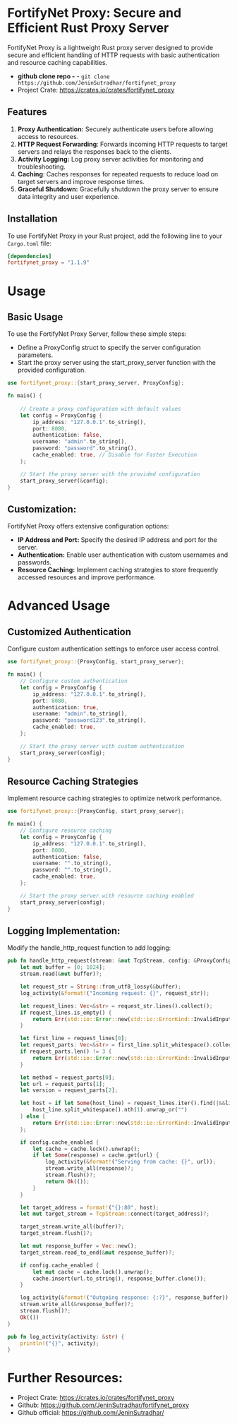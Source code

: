 # FortifyNet Proxy: Secure and Efficient Rust Proxy Server

FortifyNet Proxy is a lightweight Rust proxy server designed to provide secure and efficient handling of HTTP requests with basic authentication and resource caching capabilities.

- **github clone repo -** - `git clone https://github.com/JeninSutradhar/fortifynet_proxy`
- Project Crate: https://crates.io/crates/fortifynet_proxy

## Features

1. **Proxy Authentication:** Securely authenticate users before allowing access to resources.
2. **HTTP Request Forwarding**: Forwards incoming HTTP requests to target servers and relays the responses back to the clients.
3. **Activity Logging:** Log proxy server activities for monitoring and troubleshooting.
4. **Caching**: Caches responses for repeated requests to reduce load on target servers and improve response times.
5. **Graceful Shutdown:** Gracefully shutdown the proxy server to ensure data integrity and user experience.


## Installation

To use FortifyNet Proxy in your Rust project, add the following line to your `Cargo.toml` file:

```toml
[dependencies]
fortifynet_proxy = "1.1.9"
```

# Usage

## Basic Usage
To use the FortifyNet Proxy Server, follow these simple steps:

- Define a ProxyConfig struct to specify the server configuration parameters.
- Start the proxy server using the start_proxy_server function with the provided configuration.

```rust
use fortifynet_proxy::{start_proxy_server, ProxyConfig};

fn main() {
    
    // Create a proxy configuration with default values
    let config = ProxyConfig {
        ip_address: "127.0.0.1".to_string(),
        port: 8080,
        authentication: false,
        username: "admin".to_string(),
        password: "password".to_string(),
        cache_enabled: true, // Disable for Faster Execution
    };

    // Start the proxy server with the provided configuration
    start_proxy_server(&config);
}
```
## Customization:
FortifyNet Proxy offers extensive configuration options:

- **IP Address and Port:** Specify the desired IP address and port for the server.
- **Authentication:** Enable user authentication with custom usernames and passwords.
- **Resource Caching:** Implement caching strategies to store frequently accessed resources and improve performance.


# Advanced Usage

## Customized Authentication
Configure custom authentication settings to enforce user access control.

```rust
use fortifynet_proxy::{ProxyConfig, start_proxy_server};

fn main() {
    // Configure custom authentication
    let config = ProxyConfig {
        ip_address: "127.0.0.1".to_string(),
        port: 8080,
        authentication: true,
        username: "admin".to_string(),
        password: "password123".to_string(),
        cache_enabled: true,
    };

    // Start the proxy server with custom authentication
    start_proxy_server(config);
}
```

## Resource Caching Strategies
Implement resource caching strategies to optimize network performance.

```rust
use fortifynet_proxy::{ProxyConfig, start_proxy_server};

fn main() {
    // Configure resource caching
    let config = ProxyConfig {
        ip_address: "127.0.0.1".to_string(),
        port: 8080,
        authentication: false,
        username: "".to_string(),
        password: "".to_string(),
        cache_enabled: true,
    };

    // Start the proxy server with resource caching enabled
    start_proxy_server(config);
}
```

## Logging Implementation:
Modify the handle_http_request function to add logging:

```rust
pub fn handle_http_request(stream: &mut TcpStream, config: &ProxyConfig, cache: Arc<Mutex<HashMap<String, Vec<u8>>>>) -> std::io::Result<()> {
    let mut buffer = [0; 1024];
    stream.read(&mut buffer)?;

    let request_str = String::from_utf8_lossy(&buffer);
    log_activity(&format!("Incoming request: {}", request_str));

    let request_lines: Vec<&str> = request_str.lines().collect();
    if request_lines.is_empty() {
        return Err(std::io::Error::new(std::io::ErrorKind::InvalidInput, "Invalid HTTP request"));
    }

    let first_line = request_lines[0];
    let request_parts: Vec<&str> = first_line.split_whitespace().collect();
    if request_parts.len() != 3 {
        return Err(std::io::Error::new(std::io::ErrorKind::InvalidInput, "Invalid HTTP request line"));
    }

    let method = request_parts[0];
    let url = request_parts[1];
    let version = request_parts[2];

    let host = if let Some(host_line) = request_lines.iter().find(|&&line| line.starts_with("Host:")) {
        host_line.split_whitespace().nth(1).unwrap_or("")
    } else {
        return Err(std::io::Error::new(std::io::ErrorKind::InvalidInput, "No Host header found"));
    };

    if config.cache_enabled {
        let cache = cache.lock().unwrap();
        if let Some(response) = cache.get(url) {
            log_activity(&format!("Serving from cache: {}", url));
            stream.write_all(response)?;
            stream.flush()?;
            return Ok(());
        }
    }

    let target_address = format!("{}:80", host);
    let mut target_stream = TcpStream::connect(target_address)?;

    target_stream.write_all(buffer)?;
    target_stream.flush()?;

    let mut response_buffer = Vec::new();
    target_stream.read_to_end(&mut response_buffer)?;

    if config.cache_enabled {
        let mut cache = cache.lock().unwrap();
        cache.insert(url.to_string(), response_buffer.clone());
    }

    log_activity(&format!("Outgoing response: {:?}", response_buffer));
    stream.write_all(&response_buffer)?;
    stream.flush()?;
    Ok(())
}

pub fn log_activity(activity: &str) {
    println!("{}", activity);
}
```

# Further Resources:
- Project Crate: https://crates.io/crates/fortifynet_proxy
- Github: https://github.com/JeninSutradhar/fortifynet_proxy
- Github official: https://github.com/JeninSutradhar/